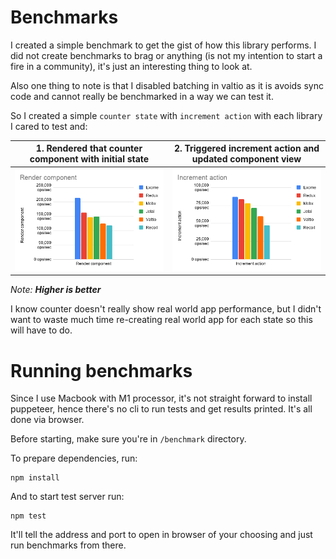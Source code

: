 # Benchmarks
I created a simple benchmark to get the gist of how this library performs. I did not create benchmarks to brag or anything (is not my intention to start a fire in a community), it's just an interesting thing to look at.

Also one thing to note is that I disabled batching in valtio as it is avoids sync code and cannot really be benchmarked in a way we can test it.

So I created a simple `counter state` with `increment action` with each library I cared to test and:

|1. Rendered that counter component with initial state|2. Triggered increment action and updated component view|
|-|-|
|<img src="../assets/render.png" />|<img src="../assets/increment.png" />|

_Note: **Higher is better**_

I know counter doesn't really show real world app performance, but I didn't want to waste much time re-creating real world app for each state so this will have to do.

# Running benchmarks
Since I use Macbook with M1 processor, it's not straight forward to install puppeteer, hence there's no cli to run tests and get results printed. It's all done via browser.

Before starting, make sure you're in `/benchmark` directory.

To prepare dependencies, run:
```
npm install
```

And to start test server run:
```
npm test
```

It'll tell the address and port to open in browser of your choosing and just run benchmarks from there.
